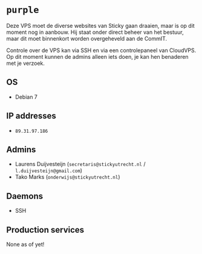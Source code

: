 `purple`
========

Deze VPS moet de diverse websites van Sticky gaan draaien, maar is op dit moment nog in aanbouw. Hij staat onder direct beheer van het bestuur, maar dit moet binnenkort worden overgeheveld aan de CommIT. 

Controle over de VPS kan via SSH en via een controlepaneel van CloudVPS. Op dit moment kunnen de admins alleen iets doen, je kan hen benaderen met je verzoek.

OS
--

 - Debian 7

IP addresses
----------

 - `89.31.97.186`

Admins
------

 - Laurens Duijvesteijn (`secretaris@stickyutrecht.nl` / `l.duijvesteijn@gmail.com`)
 - Tako Marks (`onderwijs@stickyutrecht.nl`)

Daemons
-------

 - SSH

Production services
-------------------

None as of yet!
